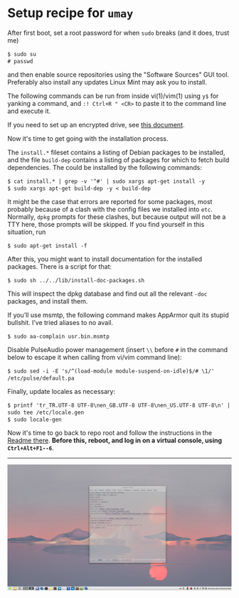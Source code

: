 # Setup recipe for `umay`

After first boot, set a root password for when `sudo` breaks (and it
does, trust me)

    $ sudo su
    # passwd

and then enable source repositories using the "Software Sources" GUI
tool.  Preferably also install any updates Linux Mint may ask you to
install.

The following commands can be run from inside vi(1)/vim(1) using `y$`
for yanking a command, and `:! Ctrl+R " <CR>` to paste it to the
command line and execute it.

If you need to set up an encrypted drive, see [this
document](./CryptSetup.markdown).

Now it's time to get going with the installation process.

The `install.*` fileset contains a listing of Debian packages to be
installed, and the file `build-dep` contains a listing of
packages for which to fetch build dependencies.  The could be
installed by the following commands:

    $ cat install.* | grep -v '^#' | sudo xargs apt-get install -y
    $ sudo xargs apt-get build-dep -y < build-dep

It might be the case that errors are reported for some packages, most
probably because of a clash with the config files we installed into
`etc`.  Normally, `dpkg` prompts for these clashes, but because output
will not be a TTY here, those prompts will be skipped.  If you find
yourself in this situation, run

    $ sudo apt-get install -f

After this, you might want to install documentation for the installed
packages.  There is a script for that:

    $ sudo sh ../../lib/install-doc-packages.sh

This will inspect the dpkg database and find out all the relevant
`-doc` packages, and install them.

If you’ll use msmtp, the following command makes AppArmor quit its
stupid bullshit.  I’ve tried aliases to no avail.

    $ sudo aa-complain usr.bin.msmtp

Disable PulseAudio power management (insert `\\` before `#` in the
command below to escape it when calling from vi/vim command line):

    $ sudo sed -i -E 's/^(load-module module-suspend-on-idle)$/# \1/' /etc/pulse/default.pa

Finally, update locales as necessary:

    $ printf 'tr_TR.UTF-8 UTF-8\nen_GB.UTF-8 UTF-8\nen_US.UTF-8 UTF-8\n' | sudo tee /etc/locale.gen
    $ sudo locale-gen

Now it's time to go back to repo root and follow the instructions in
the [Readme there](../../Readme.markdown). **Before this, reboot, and
log in on a virtual console, using `Ctrl+Alt+F1--6`**.

---

![screen cap](/candy/scr-umay.png)
